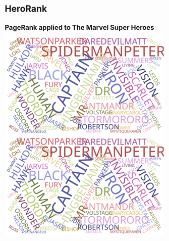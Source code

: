 # HeroRank

## PageRank applied to The Marvel Super Heroes

![Alt text](https://raw.githubusercontent.com/loutouk/HeroRank/main/HeroRank/report/files/wordcloud.svg)
<img src="https://raw.githubusercontent.com/loutouk/HeroRank/main/HeroRank/report/files/wordcloud.svg">

